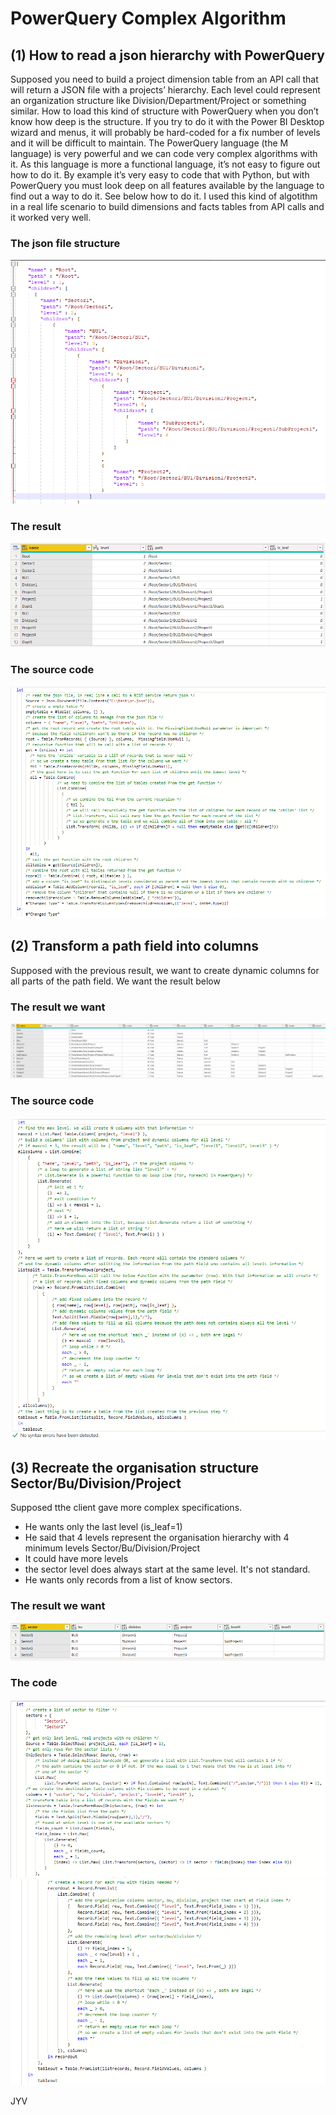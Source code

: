 # PowerQuery Complex Algorithm

## (1) How to read a json hierarchy with PowerQuery

Supposed you need to build a project dimension table from an API call that will return a JSON file with a projects’ hierarchy. Each level could represent an organization structure like Division/Department/Project or something similar. How to load this kind of structure with PowerQuery when you don’t know how deep is the structure.
If you try to do it with the Power BI Desktop wizard and menus, it will probably be hard-coded for a fix number of levels and it will be difficult to maintain.
The PowerQuery language (the M language) is very powerful and we can code very complex algorithms with it. As this language is more a functional language, it’s not easy to figure out how to do it. By example it’s very easy to code that with Python, but with PowerQuery you must look deep on all features available by the language to find out a way to do it.
See below how to do it. I used this kind of algotithm in a real life scenario to build dimensions and facts tables from API calls and it worked very well.
  
### The json file structure
![GitHub Logo](/json.png)
  
### The result
![GitHub Logo](/result.png)  
   
### The source code
![GitHub Logo](/code.png)

## (2) Transform a path field into columns

Supposed with the previous result, we want to create dynamic columns for all parts of the path field. We want the result below

### The result we want
![GitHub Logo](/result2.png)

### The source code
![GitHub Logo](/code2.png)

## (3) Recreate the organisation structure Sector/Bu/Division/Project

Supposed tthe client gave more complex specifications. 
- He wants only the last level (is_leaf=1)
- He said that 4 levels represent the organisation hierarchy with 4 minimum levels Sector/Bu/Division/Project
- It could have more levels 
- the sector level does always start at the same level. It's not standard. 
- He wants only records from a list of know sectors.

### The result we want
![GitHub Logo](/result3.png)

### The code
![GitHub Logo](/code3a.png)
![GitHub Logo](/code3b.png)

JYV
